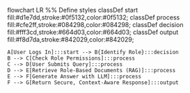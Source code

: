 flowchart LR
    %% Define styles
    classDef start fill:#d1e7dd,stroke:#0f5132,color:#0f5132;
    classDef process fill:#cfe2ff,stroke:#084298,color:#084298;
    classDef decision fill:#fff3cd,stroke:#664d03,color:#664d03;
    classDef output fill:#f8d7da,stroke:#842029,color:#842029;

    A[User Logs In]:::start --> B{Identify Role}:::decision
    B --> C[Check Role Permissions]:::process
    C --> D[User Submits Query]:::process
    D --> E[Retrieve Role-Based Documents (RAG)]:::process
    E --> F[Generate Answer with LLM]:::process
    F --> G[Return Secure, Context-Aware Response]:::output
